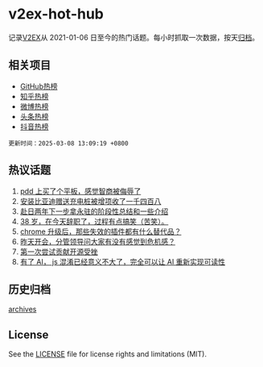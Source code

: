 # v2ex-hot-hub

 记录[V2EX](https://www.v2ex.com/)从 2021-01-06 日至今的热门话题。每小时抓取一次数据，按天[归档](archives)。
 
 ## 相关项目

- [GitHub热榜](https://github.com/lonnyzhang423/github-hot-hub)
- [知乎热榜](https://github.com/lonnyzhang423/zhihu-hot-hub)
- [微博热榜](https://github.com/lonnyzhang423/weibo-hot-hub)
- [头条热榜](https://github.com/lonnyzhang423/toutiao-hot-hub)
- [抖音热榜](https://github.com/lonnyzhang423/douyin-hot-hub)


 `更新时间：2025-03-08 13:09:19 +0800`

## 热议话题

1. [pdd 上买了个平板，感觉智商被侮辱了](https://www.v2ex.com/t/1116691)
1. [安装比亚迪赠送充电桩被增项收了一千四百八](https://www.v2ex.com/t/1116650)
1. [赴日两年下一步拿永驻的阶段性总结和一些介绍](https://www.v2ex.com/t/1116665)
1. [38 岁，在今天辞职了，过程有点搞笑（苦笑）。](https://www.v2ex.com/t/1116671)
1. [chrome 升级后，那些失效的插件都有什么替代品？](https://www.v2ex.com/t/1116730)
1. [昨天开会，分管领导问大家有没有感觉到危机感？](https://www.v2ex.com/t/1116674)
1. [第一次尝试贡献开源受挫](https://www.v2ex.com/t/1116700)
1. [有了 AI， js 混淆已经意义不大了，完全可以让 AI 重新实现可读性](https://www.v2ex.com/t/1116708)

## 历史归档

[archives](archives)

## License

See the [LICENSE](LICENSE) file for license rights and limitations (MIT).
